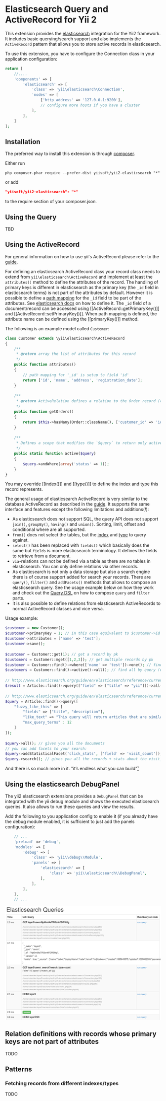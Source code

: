 Elasticsearch Query and ActiveRecord for Yii 2
==============================================

This extension provides the [elasticsearch](http://www.elasticsearch.org/) integration for the Yii2 framework.
It includes basic querying/search support and also implements the `ActiveRecord` pattern that allows you to store active
records in elasticsearch.

To use this extension, you have to configure the Connection class in your application configuration:

```php
return [
	//....
	'components' => [
        'elasticsearch' => [
            'class' => 'yii\elasticsearch\Connection',
            'nodes' => [
                ['http_address' => '127.0.0.1:9200'],
                // configure more hosts if you have a cluster
            ],
        ],
	]
];
```


Installation
------------

The preferred way to install this extension is through [composer](http://getcomposer.org/download/).

Either run

```
php composer.phar require --prefer-dist yiisoft/yii2-elasticsearch "*"
```

or add

```json
"yiisoft/yii2-elasticsearch": "*"
```

to the require section of your composer.json.


Using the Query
---------------

TBD

Using the ActiveRecord
----------------------

For general information on how to use yii's ActiveRecord please refer to the [guide](https://github.com/yiisoft/yii2/blob/master/docs/guide/active-record.md).

For defining an elasticsearch ActiveRecord class your record class needs to extend from `yii\elasticsearch\ActiveRecord` and
implement at least the `attributes()` method to define the attributes of the record.
The handling of primary keys is different in elasticsearch as the primary key (the `_id` field in elasticsearch terms)
is not part of the attributes by default. However it is possible to define a [path mapping](http://www.elasticsearch.org/guide/en/elasticsearch/reference/current/mapping-id-field.html)
for the `_id` field to be part of the attributes.
See [elasticsearch docs](http://www.elasticsearch.org/guide/en/elasticsearch/reference/current/mapping-id-field.html) on how to define it.
The `_id` field of a document/record can be accessed using [[ActiveRecord::getPrimaryKey()]] and [[ActiveRecord::setPrimaryKey()]].
When path mapping is defined, the attribute name can be defined using the [[primaryKey()]] method.

The following is an example model called `Customer`:

```php
class Customer extends \yii\elasticsearch\ActiveRecord
{
    /**
     * @return array the list of attributes for this record
     */
    public function attributes()
    {
        // path mapping for '_id' is setup to field 'id'
        return ['id', 'name', 'address', 'registration_date'];
    }

    /**
     * @return ActiveRelation defines a relation to the Order record (can be in other database, e.g. redis or sql)
     */
    public function getOrders()
    {
        return $this->hasMany(Order::className(), ['customer_id' => 'id'])->orderBy('id');
    }

    /**
     * Defines a scope that modifies the `$query` to return only active(status = 1) customers
     */
    public static function active($query)
    {
        $query->andWhere(array('status' => 1));
    }
}
```

You may override [[index()]] and [[type()]] to define the index and type this record represents.

The general usage of elasticsearch ActiveRecord is very similar to the database ActiveRecord as described in the
[guide](https://github.com/yiisoft/yii2/blob/master/docs/guide/active-record.md).
It supports the same interface and features except the following limitations and additions(*!*):

- As elasticsearch does not support SQL, the query API does not support `join()`, `groupBy()`, `having()` and `union()`.
  Sorting, limit, offset and conditional where are all supported.
- `from()` does not select the tables, but the [index](http://www.elasticsearch.org/guide/en/elasticsearch/reference/current/glossary.html#glossary-index)
  and [type](http://www.elasticsearch.org/guide/en/elasticsearch/reference/current/glossary.html#glossary-type) to query against.
- `select()` has been replaced with `fields()` which basically does the same but `fields` is more elasticsearch terminology.
  It defines the fields to retrieve from a document.
- `via`-relations can not be defined via a table as there are no tables in elasticsearch. You can only define relations via other records.
- As elasticsearch is not only a data storage but also a search engine there is of course support added for search your records.
  There are `query()`, `filter()` and `addFacets()` methods that allows to compose an elasticsearch query.
  See the usage example below on how they work and check out the [Query DSL](http://www.elasticsearch.org/guide/en/elasticsearch/reference/current/query-dsl.html)
  on how to compose `query` and `filter` parts.
- It is also possible to define relations from elasticsearch ActiveRecords to normal ActiveRecord classes and vice versa.

Usage example:

```php
$customer = new Customer();
$customer->primaryKey = 1; // in this case equivalent to $customer->id = 1;
$customer->attributes = ['name' => 'test'];
$customer->save();

$customer = Customer::get(1); // get a record by pk
$customers = Customer::mget([1,2,3]); // get multiple records by pk
$customer = Customer::find()->where(['name' => 'test'])->one(); // find by query
$customers = Customer::find()->active()->all(); // find all by query (using the `active` scope)

// http://www.elasticsearch.org/guide/en/elasticsearch/reference/current/query-dsl-field-query.html
$result = Article::find()->query(["field" => ["title" => "yii"]])->all(); // articles whose title contains "yii"

// http://www.elasticsearch.org/guide/en/elasticsearch/reference/current/query-dsl-flt-query.html
$query = Article::find()->query([
	"fuzzy_like_this" => [
		"fields" => ["title", "description"],
		"like_text" => "This query will return articles that are similar to this text :-)",
        "max_query_terms" : 12
	]
]);

$query->all(); // gives you all the documents
// you can add facets to your search:
$query->addStatisticalFacet('click_stats', ['field' => 'visit_count']);
$query->search(); // gives you all the records + stats about the visit_count field. e.g. mean, sum, min, max etc...
```

And there is so much more in it. "it’s endless what you can build"[¹](http://www.elasticsearch.org/)


Using the elasticsearch DebugPanel
----------------------------------

The yii2 elasticsearch extensions provides a `DebugPanel` that can be integrated with the yii debug module
and shows the executed elasticsearch queries. It also allows to run these queries
and view the results.

Add the following to you application config to enable it (if you already have the debug module
enabled, it is sufficient to just add the panels configuration):

```php
	// ...
	'preload' => 'debug',
	'modules' => [
		'debug' => [
			'class' => 'yii\\debug\\Module',
			'panels' => [
				'elasticsearch' => [
					'class' => 'yii\\elasticsearch\\DebugPanel',
				],
			],
		],
	],
	// ...
```

![elasticsearch DebugPanel](README-debug.png)


Relation definitions with records whose primary keys are not part of attributes
-------------------------------------------------------------------------------

TODO


Patterns
--------

### Fetching records from different indexes/types

TODO
